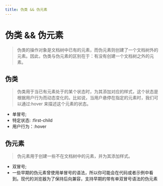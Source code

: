 ```yaml
---
title: 伪类 && 伪元素
---
```


# 伪类 && 伪元素

> 伪类的操作对象是文档树中已有的元素，而伪元素则创建了一个文档树外的元素。因此，伪类与伪元素的区别在于：有没有创建一个文档树之外的元素。

## 伪类

> 伪类用于当已有元素处于的某个状态时，为其添加对应的样式，这个状态是根据用户行为而动态变化的。比如说，当用户悬停在指定的元素时，我们可以通过:hover 来描述这个元素的状态。

- 单冒号;
- 特定状态: :first-child
- 用户行为：:hover

## 伪元素

> 伪元素用于创建一些不在文档树中的元素，并为其添加样式。

- 双冒号;
- 一些早期的伪元素曾使用单冒号的语法，所以你可能会在代码或者示例中看到。现代的浏览器为了保持后向兼容，支持早期的带有单双冒号语法的伪元素
